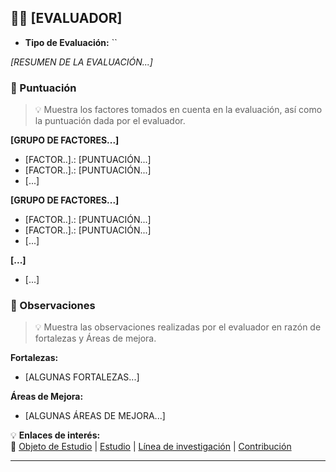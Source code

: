 ## 🧑‍🏫 [EVALUADOR]

- **Tipo de Evaluación:** ``

_[RESUMEN DE LA EVALUACIÓN...]_

### 🧮 Puntuación

> 💡 Muestra los factores tomados en cuenta en la evaluación, así como la puntuación dada por el evaluador.

**[GRUPO DE FACTORES...]**

- [FACTOR..].: [PUNTUACIÓN...]
- [FACTOR..].: [PUNTUACIÓN...]
- [...]

**[GRUPO DE FACTORES...]**

- [FACTOR..].: [PUNTUACIÓN...]
- [FACTOR..].: [PUNTUACIÓN...]
- [...]

**[...]**

- [...]

### 🔭 Observaciones

> 💡 Muestra las observaciones realizadas por el evaluador en razón de fortalezas y Áreas de mejora.

**Fortalezas:**

- [ALGUNAS FORTALEZAS...]

**Áreas de Mejora:**

- [ALGUNAS ÁREAS DE MEJORA...]

💡 **Enlaces de interés:**  
🔗 [Objeto de Estudio][OE] | [Estudio][E] | [Línea de investigación][LI] | [Contribución][CO]

[OE]: ../../../../../../../README.md
[E]: ../../../../../../research.md
[LI]: ../../../../history.md
[CO]: ../../contribution.md

---
